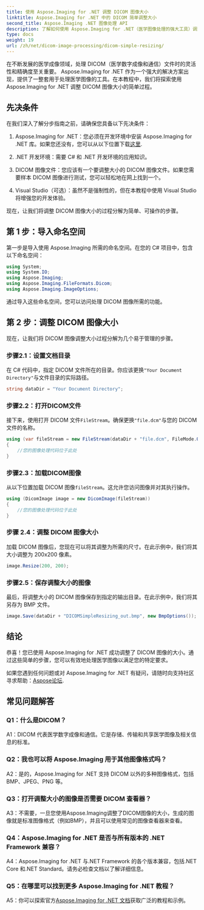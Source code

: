 ```yaml
---
title: 使用 Aspose.Imaging for .NET 调整 DICOM 图像大小
linktitle: Aspose.Imaging for .NET 中的 DICOM 简单调整大小
second_title: Aspose.Imaging .NET 图像处理 API
description: 了解如何使用 Aspose.Imaging for .NET（医学图像处理的强大工具）调整 DICOM 图像的大小。简单的步骤即可获得精确的结果。
type: docs
weight: 19
url: /zh/net/dicom-image-processing/dicom-simple-resizing/
---
```

在不断发展的医学成像领域，处理 DICOM（医学数字成像和通信）文件时的灵活性和精确度至关重要。 Aspose.Imaging for .NET 作为一个强大的解决方案出现，提供了一整套用于处理医学图像的工具。在本教程中，我们将探索使用 Aspose.Imaging for .NET 调整 DICOM 图像大小的简单过程。 

## 先决条件

在我们深入了解分步指南之前，请确保您具备以下先决条件：

1. Aspose.Imaging for .NET：您必须在开发环境中安装 Aspose.Imaging for .NET 库。如果您还没有，您可以从以下位置下载[这里](https://releases.aspose.com/imaging/net/).

2. .NET 开发环境：需要 C# 和 .NET 开发环境的应用知识。

3. DICOM 图像文件：您应该有一个要调整大小的 DICOM 图像文件。如果您需要样本 DICOM 图像进行测试，您可以轻松地在网上找到一个。

4. Visual Studio（可选）：虽然不是强制性的，但在本教程中使用 Visual Studio 将增强您的开发体验。

现在，让我们将调整 DICOM 图像大小的过程分解为简单、可操作的步骤。

## 第 1 步：导入命名空间

第一步是导入使用 Aspose.Imaging 所需的命名空间。在您的 C# 项目中，包含以下命名空间：

```csharp
using System;
using System.IO;
using Aspose.Imaging;
using Aspose.Imaging.FileFormats.Dicom;
using Aspose.Imaging.ImageOptions;
```

通过导入这些命名空间，您可以访问处理 DICOM 图像所需的功能。

## 第 2 步：调整 DICOM 图像大小

现在，让我们将 DICOM 图像调整大小过程分解为几个易于管理的步骤。

### 步骤2.1：设置文档目录

在 C# 代码中，指定 DICOM 文件所在的目录。你应该更换`"Your Document Directory"`与文件目录的实际路径。

```csharp
string dataDir = "Your Document Directory";
```

### 步骤2.2：打开DICOM文件

接下来，使用打开 DICOM 文件`FileStream`。确保更换`"file.dcm"`与您的 DICOM 文件的名称。

```csharp
using (var fileStream = new FileStream(dataDir + "file.dcm", FileMode.Open, FileAccess.Read))
{
    //您的图像处理代码位于此处
}
```

### 步骤2.3：加载DICOM图像

从以下位置加载 DICOM 图像`fileStream`。这允许您访问图像并对其执行操作。

```csharp
using (DicomImage image = new DicomImage(fileStream))
{
    //您的图像处理代码位于此处
}
```

### 步骤 2.4：调整 DICOM 图像大小

加载 DICOM 图像后，您现在可以将其调整为所需的尺寸。在此示例中，我们将其大小调整为 200x200 像素。

```csharp
image.Resize(200, 200);
```

### 步骤2.5：保存调整大小的图像

最后，将调整大小的 DICOM 图像保存到指定的输出目录。在此示例中，我们将其另存为 BMP 文件。

```csharp
image.Save(dataDir + "DICOMSimpleResizing_out.bmp", new BmpOptions());
```

## 结论

恭喜！您已使用 Aspose.Imaging for .NET 成功调整了 DICOM 图像的大小。通过这些简单的步骤，您可以有效地处理医学图像以满足您的特定要求。

如果您遇到任何问题或对 Aspose.Imaging for .NET 有疑问，请随时向支持社区寻求帮助：[Aspose论坛](https://forum.aspose.com/).

## 常见问题解答

### Q1：什么是DICOM？

A1：DICOM 代表医学数字成像和通信。它是存储、传输和共享医学图像及相关信息的标准。

### Q2：我也可以将 Aspose.Imaging 用于其他图像格式吗？

A2：是的，Aspose.Imaging for .NET 支持 DICOM 以外的多种图像格式，包括 BMP、JPEG、PNG 等。

### Q3：打开调整大小的图像是否需要 DICOM 查看器？

A3：不需要，一旦您使用Aspose.Imaging调整了DICOM图像的大小，生成的图像就是标准图像格式（例如BMP），并且可以使用常见的图像查看器来查看。

### Q4：Aspose.Imaging for .NET 是否与所有版本的 .NET Framework 兼容？

A4：Aspose.Imaging for .NET 与.NET Framework 的各个版本兼容，包括.NET Core 和.NET Standard。请务必检查文档以了解详细信息。

### Q5：在哪里可以找到更多 Aspose.Imaging for .NET 教程？

 A5：你可以探索官方[Aspose.Imaging for .NET 文档](https://reference.aspose.com/imaging/net/)获取广泛的教程和示例。